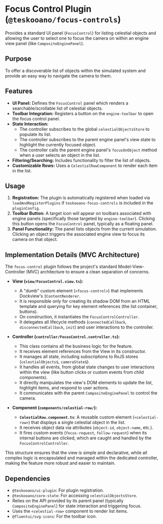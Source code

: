 # Focus Control Plugin (`@teskooano/focus-controls`)

Provides a standard UI panel (`FocusControl`) for listing celestial objects and allowing the user to select one to focus the camera on within an engine view panel (like `CompositeEnginePanel`).

## Purpose

To offer a discoverable list of objects within the simulated system and provide an easy way to navigate the camera to them.

## Features

- **UI Panel:** Defines the `FocusControl` panel which renders a searchable/scrollable list of celestial objects.
- **Toolbar Integration:** Registers a button on the `engine-toolbar` to open the focus control panel.
- **State Interaction:**
  - The controller subscribes to the global `celestialObjectsStore` to populate its list.
  - The controller subscribes to the parent engine panel's view state to highlight the currently focused object.
  - The controller calls the parent engine panel's `focusOnObject` method when a user selects an object in the list.
- **Filtering/Searching:** Includes functionality to filter the list of objects.
- **Customizable Rows:** Uses a `CelestialRowComponent` to render each item in the list.

## Usage

1.  **Registration:** The plugin is automatically registered when loaded via `loadAndRegisterPlugins` if `teskooano-focus-controls` is included in the `pluginConfig`.
2.  **Toolbar Button:** A target icon will appear on toolbars associated with engine panels (specifically those targeted by `engine-toolbar`). Clicking this button opens the `FocusControl` panel, typically as a floating panel.
3.  **Panel Functionality:** The panel lists objects from the current simulation. Clicking an object triggers the associated engine view to focus its camera on that object.

## Implementation Details (MVC Architecture)

The `focus-control` plugin follows the project's standard Model-View-Controller (MVC) architecture to ensure a clean separation of concerns.

- **View (`view/FocusControl.view.ts`):**

  - A "dumb" custom element (`<focus-control>`) that implements Dockview's `IContentRenderer`.
  - It is responsible only for creating its shadow DOM from an HTML template and querying for key element references (the list container, buttons).
  - On construction, it instantiates the `FocusControlController`.
  - It delegates all lifecycle methods (`connectedCallback`, `disconnectedCallback`, `init`) and user interactions to the controller.

- **Controller (`controller/FocusControl.controller.ts`):**

  - This class contains all the business logic for the feature.
  - It receives element references from the View in its constructor.
  - It manages all state, including subscriptions to RxJS stores (`celestialObjects$`, `cameraState$`).
  - It handles all events, from global state changes to user interactions within the view (like button clicks or custom events from child components).
  - It directly manipulates the view's DOM elements to update the list, highlight items, and respond to user actions.
  - It communicates with the parent `CompositeEnginePanel` to control the camera.

- **Component (`components/celestial-row/`):**
  - **`CelestialRow.component.ts`**: A reusable custom element (`<celestial-row>`) that displays a single celestial object in the list.
  - It receives object data via attributes (`object-id`, `object-name`, etc.).
  - It fires custom events (`focus-request`, `follow-request`) when its internal buttons are clicked, which are caught and handled by the `FocusControlController`.

This structure ensures that the view is simple and declarative, while all complex logic is encapsulated and managed within the dedicated controller, making the feature more robust and easier to maintain.

## Dependencies

- `@teskooano/ui-plugin`: For plugin registration.
- `@teskooano/core-state`: For accessing `celestialObjectsStore`.
- Relies on the API provided by its parent panel (typically `CompositeEnginePanel`) for state interaction and triggering focus.
- Uses the `<celestial-row>` component to render list items.
- `@fluentui/svg-icons`: For the toolbar icon.
